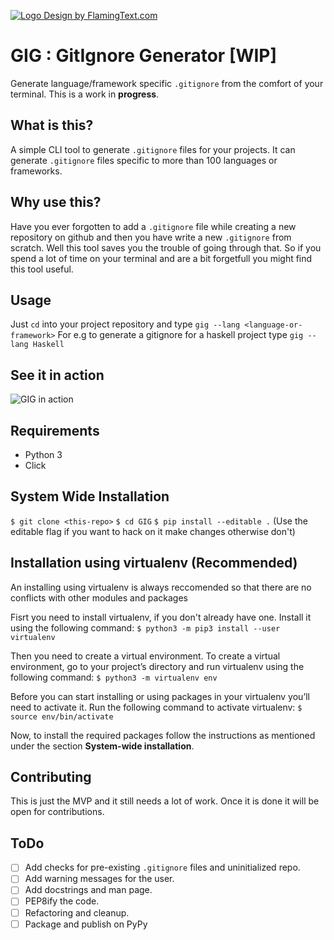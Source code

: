<a target="_top" href="http://www.flamingtext.com/" ><img src="https://blog.flamingtext.com/blog/2018/02/21/flamingtext_com_1519200076_290247836.png" border="0" alt="Logo Design by FlamingText.com" title="Logo Design by FlamingText.com"></a>

# GIG : GitIgnore Generator [WIP]
Generate language/framework specific `.gitignore` from the comfort of your terminal. This is a work in **progress**.

## What is this?
A simple CLI tool to generate `.gitignore` files for your projects. It can generate `.gitignore` files specific to more than 100 languages or frameworks.

## Why use this?
Have you ever forgotten to add a `.gitignore` file while creating a new repository on github and then you have write a new `.gitignore` from scratch. Well this tool saves you the trouble of going through that.
So if you spend a lot of time on your terminal and are a bit forgetfull you might find this tool useful.

## Usage
Just `cd` into your project repository and type `gig --lang <language-or-framework>`
For e.g to generate a gitignore for a haskell project type `gig --lang Haskell`

## See it in action
![GIG in action](https://github.com/palash25/GIG/blob/master/assets/gig.gif)

## Requirements
- Python 3
- Click

## System Wide Installation
`$ git clone <this-repo>`
`$ cd GIG`
`$ pip install --editable .` (Use the editable flag if you want to hack on it make changes otherwise don't)

## Installation using virtualenv (Recommended)
An installing using virtualenv is always reccomended so that there are no conflicts with other modules and packages

Fisrt you need to install virtualenv, if you don't already have one. Install it using the following command:
`$ python3 -m pip3 install --user virtualenv`

Then you need to create a virtual environment. To create a virtual environment, go to your project’s directory and run virtualenv using the following command:
`$ python3 -m virtualenv env`

Before you can start installing or using packages in your virtualenv you’ll need to activate it. Run the following command to activate virtualenv:
`$ source env/bin/activate` 

Now, to install the required packages follow the instructions as mentioned under the section **System-wide installation**.

## Contributing
This is just the MVP and it still needs a lot of work. Once it is done it will be open for contributions.

## ToDo
- [ ] Add checks for pre-existing `.gitignore` files and uninitialized repo.
- [ ] Add warning messages for the user.
- [ ] Add docstrings and man page.
- [ ] PEP8ify the code.
- [ ] Refactoring and cleanup.
- [ ] Package and publish on PyPy
